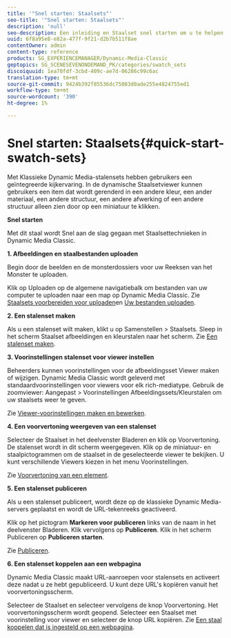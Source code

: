 ```yaml
---
title: '"Snel starten: Staalsets"'
seo-title: '"Snel starten: Staalsets"'
description: 'null'
seo-description: Een inleiding en Staalset snel starten om u te helpen snel aan de slag te gaan.
uuid: 6f8a95e8-e82a-477f-9f21-d2b7b511f8ae
contentOwner: admin
content-type: reference
products: SG_EXPERIENCEMANAGER/Dynamic-Media-Classic
geptopics: SG_SCENESEVENONDEMAND_PK/categories/swatch_sets
discoiquuid: 1ea70fdf-3cbd-409c-ae7d-06286c99c6ac
translation-type: tm+mt
source-git-commit: 9424b392f85536dc75083d0ade255e4824755ed1
workflow-type: tm+mt
source-wordcount: '390'
ht-degree: 1%

---
```



# Snel starten: Staalsets{#quick-start-swatch-sets}

Met Klassieke Dynamic Media-stalensets hebben gebruikers een geïntegreerde kijkervaring. In de dynamische Staalsetviewer kunnen gebruikers een item dat wordt gerenderd in een andere kleur, een ander materiaal, een andere structuur, een andere afwerking of een andere structuur alleen zien door op een miniatuur te klikken.

**Snel starten**

Met dit staal wordt Snel aan de slag gegaan met Staalsettechnieken in Dynamic Media Classic.

**1. Afbeeldingen en staalbestanden uploaden**

Begin door de beelden en de monsterdossiers voor uw Reeksen van het Monster te uploaden.

Klik op Uploaden op de algemene navigatiebalk om bestanden van uw computer te uploaden naar een map op Dynamic Media Classic. Zie [Staalsets voorbereiden voor uploaden](preparing-swatch-set-assets-upload.md#preparing-swatch-set-assets-for-upload)en [Uw bestanden uploaden](uploading-files.md#uploading-your-files).

**2. Een stalenset maken**

Als u een stalenset wilt maken, klikt u op Samenstellen > Staalsets. Sleep in het scherm Staalset afbeeldingen en kleurstalen naar het scherm. Zie [Een stalenset maken](creating-swatch-set.md#creating-a-swatch-set).

**3. Voorinstellingen stalenset voor viewer instellen**

Beheerders kunnen voorinstellingen voor de afbeeldingsset Viewer maken of wijzigen. Dynamic Media Classic wordt geleverd met standaardvoorinstellingen voor viewers voor elk rich-mediatype. Gebruik de zoomviewer: Aangepast > Voorinstellingen Afbeeldingssets/Kleurstalen om uw staalsets weer te geven.

Zie [Viewer-voorinstellingen maken en bewerken](application-setup.md#adding-and-editing-viewer-presets).

**4. Een voorvertoning weergeven van een stalenset**

Selecteer de Staalset in het deelvenster Bladeren en klik op Voorvertoning. De stalenset wordt in dit scherm weergegeven. Klik op de miniatuur- en staalpictogrammen om de staalset in de geselecteerde viewer te bekijken. U kunt verschillende Viewers kiezen in het menu Voorinstellingen.

Zie [Voorvertoning van een element](previewing-asset.md#previewing-an-asset).

**5. Een stalenset publiceren**

Als u een stalenset publiceert, wordt deze op de klassieke Dynamic Media-servers geplaatst en wordt de URL-tekenreeks geactiveerd.

Klik op het pictogram **Markeren voor publiceren** links van de naam in het deelvenster Bladeren. Klik vervolgens op **Publiceren**. Klik in het scherm Publiceren op **Publiceren starten**.

Zie [Publiceren](publishing-files.md#publishing-files).

**6. Een stalenset koppelen aan een webpagina**

Dynamic Media Classic maakt URL-aanroepen voor stalensets en activeert deze nadat u ze hebt gepubliceerd. U kunt deze URL&#39;s kopiëren vanuit het voorvertoningsscherm.

Selecteer de Staalset en selecteer vervolgens de knop Voorvertoning. Het voorvertoningsscherm wordt geopend. Selecteer een Staalset met voorinstelling voor viewer en selecteer de knop URL kopiëren. Zie [Een staal koppelen dat is ingesteld op een webpagina](linking-swatch-set-web-page.md#linking-a-swatch-set-to-a-web-page).
